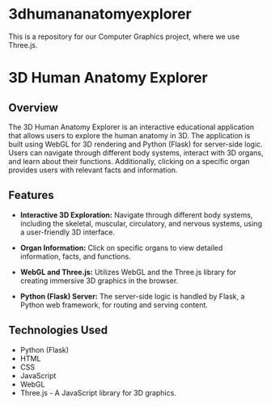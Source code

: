 # 3dhumananatomyexplorer
This is a repository for our Computer Graphics project, where we use Three.js.

# 3D Human Anatomy Explorer

## Overview

The 3D Human Anatomy Explorer is an interactive educational application that allows users to explore the human anatomy in 3D. The application is built using WebGL for 3D rendering and Python (Flask) for server-side logic. Users can navigate through different body systems, interact with 3D organs, and learn about their functions. Additionally, clicking on a specific organ provides users with relevant facts and information.

## Features

- **Interactive 3D Exploration:** Navigate through different body systems, including the skeletal, muscular, circulatory, and nervous systems, using a user-friendly 3D interface.
  
- **Organ Information:** Click on specific organs to view detailed information, facts, and functions. 

- **WebGL and Three.js:** Utilizes WebGL and the Three.js library for creating immersive 3D graphics in the browser.

- **Python (Flask) Server:** The server-side logic is handled by Flask, a Python web framework, for routing and serving content.

## Technologies Used

- Python (Flask)
- HTML
- CSS
- JavaScript
- WebGL
- Three.js - A JavaScript library for 3D graphics.


